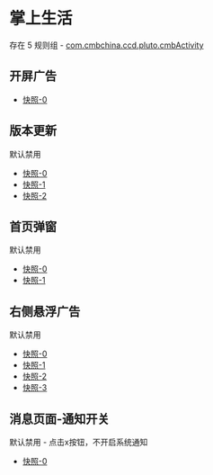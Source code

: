 # 掌上生活

存在 5 规则组 - [com.cmbchina.ccd.pluto.cmbActivity](/src/apps/com.cmbchina.ccd.pluto.cmbActivity.ts)

## 开屏广告

- [快照-0](https://i.gkd.li/import/12647186)

## 版本更新

默认禁用

- [快照-0](https://i.gkd.li/import/12647025)
- [快照-1](https://i.gkd.li/import/12727203)
- [快照-2](https://i.gkd.li/import/13345771)

## 首页弹窗

默认禁用

- [快照-0](https://i.gkd.li/import/12647000)
- [快照-1](https://i.gkd.li/import/13360282)

## 右侧悬浮广告

默认禁用

- [快照-0](https://i.gkd.li/import/12647039)
- [快照-1](https://i.gkd.li/import/12647052)
- [快照-2](https://i.gkd.li/import/12647127)
- [快照-3](https://i.gkd.li/import/13402782)

## 消息页面-通知开关

默认禁用 - 点击x按钮，不开启系统通知

- [快照-0](https://i.gkd.li/import/12647068)
